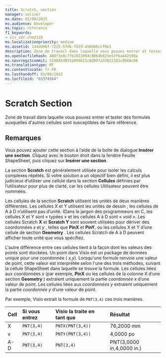 ```yaml
---
title: Scratch, section
manager: soliver
ms.date: 03/09/2015
ms.audience: Developer
ms.topic: reference
f1_keywords:
- vis_sdr.chm2125
ms.localizationpriority: medium
ms.assetid: 144dd06f-7225-57db-fd19-a58d6bccf0e1
description: Zone de travail dans laquelle vous pouvez entrer et tester des formules auxquelles d'autres cellules sont susceptibles de faire référence.
ms.openlocfilehash: 480f3e8c7761023094c8064b825e53f6a442590a
ms.sourcegitcommit: 518845d053a009b11c8d907a33822161c0b6bc96
ms.translationtype: MT
ms.contentlocale: fr-FR
ms.lasthandoff: 03/08/2022
ms.locfileid: "63374564"
---
```

# <a name="scratch-section"></a>Scratch Section

Zone de travail dans laquelle vous pouvez entrer et tester des formules auxquelles d'autres cellules sont susceptibles de faire référence.
  
## <a name="remarks"></a>Remarques

Vous pouvez ajouter cette section à l’aide de la boîte de dialogue **Insérer une section**. Cliquez avec le bouton droit dans la fenêtre Feuille ShapeSheet, puis cliquez sur **Insérer une section**.
  
La section **Scratch** est généralement utilisée pour isoler les calculs complexes répétés. Si votre solution a un objectif bien défini, il est plus judicieux d’utiliser une cellule dans la section **Cellules** définies par l’utilisateur pour plus de clarté, car les cellules Utilisateur peuvent être nommées.
  
Les cellules de la section **Scratch** utilisent les unités de deux manières différentes. Les cellules X et Y utilisent les unités de dessin ; les cellules de A à D n’utilisent pas d’unité. (Dans le jargon des programmeurs en C, les cellules X et Y sont « typées » et les cellules A à D sont « void ». Les cellules Scratch **X** et **Scratch Y** sont souvent utilisées pour dériver des coordonnées *x* et *y* , telles que **PinX** et **PinY**, ou les cellules X et Y d’une cellule de section **Geometry** . Les cellules Scratch de A à D peuvent afficher toute unité que vous spécifiez.
  
L'autre différence entre ces cellules tient à la façon dont les valeurs des points sont stockées. Un point dans Visio est un package de données unique pour une coordonnée ( *x,y*). Lorsqu'une formule renvoie une valeur de point, cette valeur est interprétée selon l'une des trois méthodes, suivant la cellule ShapeSheet dans laquelle se trouve la formule. Les cellules liées aux coordonnées *x* (par exemple, **PinX** ou les cellules de la colonne X d’une section **Geometry** ) extraient uniquement la partie *coordonnée x* d’une valeur de point. Les cellules liées aux *coordonnées y* extraient uniquement la partie *coordonnée y* d’une valeur de point.
  
Par exemple, Visio extrait la formule de `PNT(3,4)` ces trois manières.
  
|**Cell**|**Si vous entrez**|**Visio la traite en tant que**|**Résultat**|
|:-----|:-----|:-----|:-----|
| X  <br/> | `PNT(3,4)` <br/> | `PNTX(PNT(3,4))` <br/> | 76,2000 mm |
| v  <br/> | `PNT(3,4)` <br/> | `PNTY(PNT(3,4))` <br/> | 4,0000 po |
| A-D  <br/> | `PNT(3,4)` <br/> | `PNT(3,4)` <br/> | PNT(3,0000 in,4,0000 in.)  <br/> |
